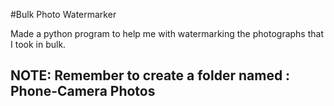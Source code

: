 #Bulk Photo Watermarker

Made a python program to help me with watermarking the photographs that I took in bulk.

## NOTE: Remember to create a folder named : Phone-Camera Photos

